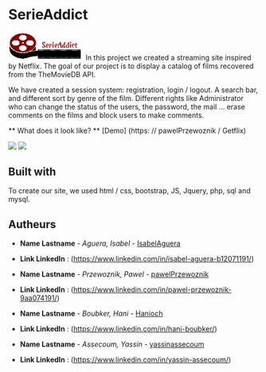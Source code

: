 # SerieAddict

<img src="css/media/logo.gif" style="width:30%;">
In this project we created a streaming site inspired by Netflix. The goal of our project is to display a catalog of films recovered from the TheMovieDB API.

We have created a session system: registration, login / logout. A search bar, and different sort by genre of the film. Different rights like Administrator who can change the status of the users, the password, the mail ... erase comments on the films and block users to make comments.

** What does it look like? ** [Demo] (https: // pawelPrzewoznik / Getflix)

<img src = "css / media / index.png" style = "width: 30%;">
<img src = "css / media / admin.png" style = "width: 30%;">

## Built with

To create our site, we used html / css, bootstrap, JS, Jquery, php, sql and mysql.

## Autheurs


* **Name Lastname** - *Aguera, Isabel* - [IsabelAguera](https://github.com/IsabelAguera)

* **Link LinkedIn** : (https://www.linkedin.com/in/isabel-aguera-b12071191/)

* **Name Lastname** - *Przewoznik, Pawel* - [pawelPrzewoznik](https://github.com/pawelPrzewoznik)

* **Link LinkedIn** : (https://www.linkedin.com/in/pawel-przewoznik-9aa074191/)

* **Name Lastname** - *Boubker, Hani* - [Hanioch](https://github.com/Hanioch)

* **Link LinkedIn** : (https://www.linkedin.com/in/hani-boubker/)

* **Name Lastname** - *Assecoum, Yassin* - [yassinassecoum](https://github.com/yassinassecoum)

* **Link LinkedIn** : (https://www.linkedin.com/in/yassin-assecoum/)


